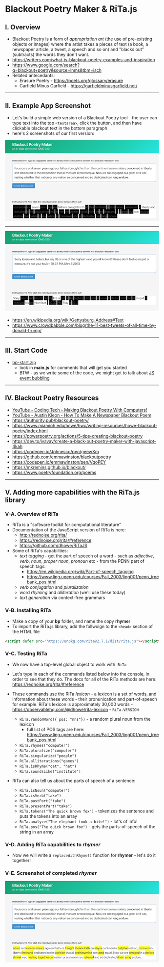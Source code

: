 # Blackout Poetry Maker & RiTa.js

## I. Overview

- Blackout Poetry is a form of *appropriation art* (the use of pre-existing objects or images) where the artist takes a pieces of text (a book, a newspaper article, a tweet, a speech and so on) and "blacks out" (subtracts) the words they don't want.
- https://writers.com/what-is-blackout-poetry-examples-and-inspiration
- https://www.google.com/search?q=blackout+poetry&source=lnms&tbm=isch
- Related antecedants:
  - Erasure Poetry - https://poets.org/glossary/erasure
  - Garfield Minus Garfield - https://garfieldminusgarfield.net/

<hr>

## II. Example App Screenshot

- Let's build a simple web version of a Blackout Poetry tool - the user can type text into the top `<textarea>`, click the button, and then have clickable blackout text in the bottom paragraph
- here's 2 screenshots of our first version:

![screenshot](_images/_bpm/bpm-1.png)

<hr>

![screenshot](_images/_bpm/bpm-2.png)

- https://en.wikipedia.org/wiki/Gettysburg_Address#Text
- https://www.crowdbabble.com/blog/the-11-best-tweets-of-all-time-by-donald-trump/

<hr>

## III. Start Code
- [bp-start.zip](_files/bp-start.zip)
  - look in **main.js** for comments that will get you started 
  - BTW - as we write some of the code, we might get to talk about [JS event bubbling](https://javascript.info/bubbling-and-capturing)


<hr>

## IV. Blackout Poetry Resources
- [YouTube - Coding Tech - Making Blackout Poetry With Computers!](https://www.youtube.com/watch?v=hoxS_tLbqYs)
- [YouTube - Austin Kleon - How To Make A Newspaper Blackout Poem](https://youtu.be/wKpVgoGr6kE)
- https://authority.pub/blackout-poetry/
- https://www.miamioh.edu/hcwe/hwc/writing-resources/howe-blackout-poetry/index.html
- https://powerpoetry.org/actions/5-tips-creating-blackout-poetry
- https://dev.to/ivavay/create-a-black-out-poetry-maker-with-javascript-4kah
- https://codepen.io/Johnesco/pen/geewXm
- https://github.com/emmawinston/blackoutpoetry
- https://codepen.io/emmawinston/pen/VqoPEY
- https://mkremins.github.io/blackout/
- https://www.poetryfoundation.org/poems

<hr>

## V. Adding more capabilities with the RiTa.js library

### V-A. Overview of RiTa
- RiTa is a "software toolkit for computational literature"
- Documentation of the JavaScript version of RiTa is here: 
  - http://rednoise.org/rita/
  - https://rednoise.org/rita/#reference
  - https://github.com/dhowe/RiTaJS
- Some of RiTa's capabilities:
  - *text tagging* - get the part of speech of a word - such as *adjective*, *verb*, *noun*, *proper noun*, *pronoun* etc  - from the PENN part of speech tags: 
    - https://en.wikipedia.org/wiki/Part-of-speech_tagging
    - https://www.ling.upenn.edu/courses/Fall_2003/ling001/penn_treebank_pos.html
  - *verb conjugation* and *pluralization*
  - word *rhyming* and *alliteration* (we'll use these today)
  - *text generation* via context-free grammars

### V-B. Installing RiTa

- Make a copy of your **bp** folder, and name the copy **rhymer**
- To import the RiTa.js library, add the follwoign to the `<head>` section of the HTML file

```html
<script defer src="https://unpkg.com/rita@2.7.1/dist/rita.js"></script>
```

### V-C. Testing RiTa

- We now have a top-level global object to work with: `RiTa`
- Let's type in each of the commands listed below into the console, in order to see that they do. The docs for all of the RiTa methods are here: https://rednoise.org/rita/#reference
- These commands use the RiTa *lexicon* - a lexicon is a set of words, and information about these words - their pronunication and part-of-speech for example. RiTa's lexicon is approximately 30,000 words - https://observablehq.com/@dhowe/rita-lexicon
        - `RiTa.VERSION`
	- `RiTa.randomWord({ pos: "nns"})` - a random plural noun from the lexicon
	  - full list of POS tags are here: https://www.ling.upenn.edu/courses/Fall_2003/ling001/penn_treebank_pos.html
	- `RiTa.rhymes("computer")`
	- `RiTa.pluralize("computer")`
	- `RiTa.singularize("people")`
	- `RiTa.alliterations("games")`
	- `RiTa.isRhyme("cat", "hat")`
	- `RiTa.soundsLike("institute")`

- RiTa can also tell us about the parts of speech of a sentence:
	 - `RiTa.isNoun("computer")`
	 - `RiTa.isVerb("take")`
	 - `RiTa.pastPart("take")`
	 - `RiTa.presentPart("take")`
	 - `RiTa.tokens("The quick brown fox")` - tokenizes the sentence and puts the tokens into an array
	 - `RiTa.analyze("The elephant took a bite!")` - lot's of info!
	 - `RiTa.pos("The quick brown fox")` - gets the parts-of-speech of the string in an array
	
### V-D. Adding RiTa capabilities to *rhymer*

- Now we will write a `replaceWithRhyme()` function for **rhymer** - let's do it together!

### V-E. Screenshot of completed *rhymer*

![screenshot](_images/_bpm/bpm-3.png)
